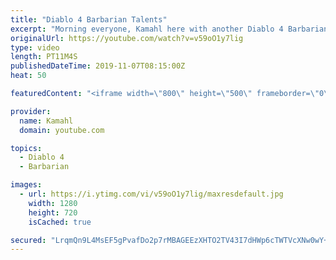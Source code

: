 ```yaml
---
title: "Diablo 4 Barbarian Talents"
excerpt: "Morning everyone, Kamahl here with another Diablo 4 Barbarian video. In this episode we will be discussing or well... looking and reading the talent trees ..."
originalUrl: https://youtube.com/watch?v=v59oO1y7lig
type: video
length: PT11M4S
publishedDateTime: 2019-11-07T08:15:00Z
heat: 50

featuredContent: "<iframe width=\"800\" height=\"500\" frameborder=\"0\" src=\"https://www.youtube.com/embed/v59oO1y7lig\" allow=\"accelerometer; autoplay; encrypted-media; gyroscope; picture-in-picture\" allowfullscreen></iframe>"

provider:
  name: Kamahl
  domain: youtube.com

topics:
  - Diablo 4
  - Barbarian

images:
  - url: https://i.ytimg.com/vi/v59oO1y7lig/maxresdefault.jpg
    width: 1280
    height: 720
    isCached: true

secured: "LrqmQn9L4MsEF5gPvafDo2p7rMBAGEEzXHTO2TV43I7dHWp6cTWTVcXNw0wY+KvMRrxv6rJmmI58qU85a852QzatQ8QDCHeuqtF+FioOOEsBFdBOdD6KoYFEsJQR71BRQ5BtF8BwDvf2aoQEDM6+2XCsGodF/RoJVH3Me2Ws2BMnzc8tOra3e76BqPcga/HE5ZA1LbP+NBGDzq3SBxVjtRKcR4J6YHgCBT4PpbwpQq08kJn3AyUWp4aKM3oPmiFhLQKGBvBX1HmiYyLrsVAyg7cOxUvbW3f0e1xHBjHmrCuvqz6d5A0Oo9w6f21nEyjU/CCwjoG3AdtyGhsUg5X/a6pvfcmqzcUVP+p3MxpJhz/3IUPggn01dDcs3gzmtTpJYaSQLTGELw+fe9wpqx3HgEc/EahjFpQFCFwFp4bEi80=;WqGF7CDkXrG2KfsxKD1Jfw=="
---
```


